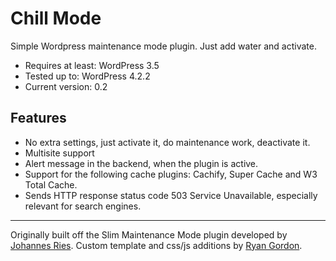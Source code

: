 # Chill Mode
Simple Wordpress maintenance mode plugin. Just add water and activate.
- Requires at least: WordPress 3.5
- Tested up to: WordPress 4.2.2
- Current version: 0.2

## Features
- No extra settings, just activate it, do maintenance work, deactivate it.
- Multisite support
- Alert message in the backend, when the plugin is active.
- Support for the following cache plugins: Cachify, Super Cache and W3 Total Cache.
- Sends HTTP response status code 503 Service Unavailable, especially relevant for search engines.

---
Originally built off the Slim Maintenance Mode plugin developed by [Johannes Ries](https://github.com/wpdocde/slim-maintenance-mode).
Custom template and css/js additions by [Ryan Gordon](http://supryan.com).